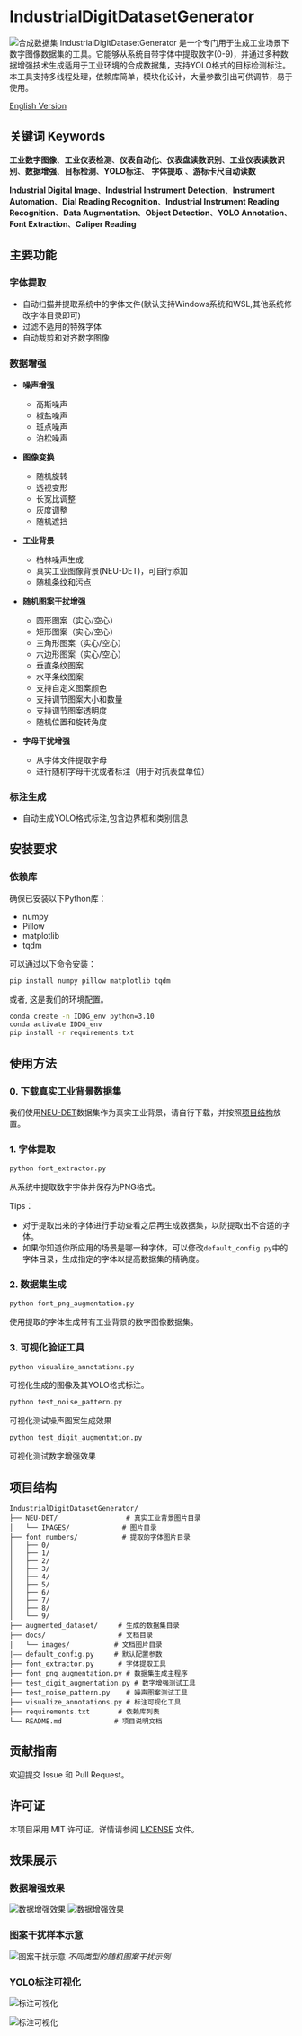 # IndustrialDigitDatasetGenerator
![合成数据集](docs/images/Multiple_Images_Visualization_RAW.JPG)
IndustrialDigitDatasetGenerator 是一个专门用于生成工业场景下数字图像数据集的工具。它能够从系统自带字体中提取数字(0-9)，并通过多种数据增强技术生成适用于工业环境的合成数据集，支持YOLO格式的目标检测标注。本工具支持多线程处理，依赖库简单，模块化设计，大量参数引出可供调节，易于使用。

[English Version](README_EN.md)

## 关键词 Keywords
 **工业数字图像**、**工业仪表检测**、**仪表自动化**、**仪表盘读数识别**、**工业仪表读数识别**、**数据增强**、**目标检测**、**YOLO标注**、 **字体提取** 、**游标卡尺自动读数**

 **Industrial Digital Image**、**Industrial Instrument Detection**、**Instrument Automation**、**Dial Reading Recognition**、**Industrial Instrument Reading Recognition**、**Data Augmentation**、**Object Detection**、**YOLO Annotation**、**Font Extraction**、**Caliper Reading**


## 主要功能

### 字体提取
- 自动扫描并提取系统中的字体文件(默认支持Windows系统和WSL,其他系统修改字体目录即可)
- 过滤不适用的特殊字体
- 自动裁剪和对齐数字图像

### 数据增强
- **噪声增强**
  - 高斯噪声
  - 椒盐噪声
  - 斑点噪声
  - 泊松噪声

- **图像变换**
  - 随机旋转
  - 透视变形
  - 长宽比调整
  - 灰度调整
  - 随机遮挡

- **工业背景**
  - 柏林噪声生成
  - 真实工业图像背景(NEU-DET)，可自行添加
  - 随机条纹和污点

- **随机图案干扰增强**
  - 圆形图案（实心/空心）
  - 矩形图案（实心/空心）
  - 三角形图案（实心/空心）
  - 六边形图案（实心/空心）
  - 垂直条纹图案
  - 水平条纹图案
  - 支持自定义图案颜色
  - 支持调节图案大小和数量
  - 支持调节图案透明度
  - 随机位置和旋转角度

- **字母干扰增强**
  - 从字体文件提取字母
  - 进行随机字母干扰或者标注（用于对抗表盘单位）



### 标注生成
- 自动生成YOLO格式标注,包含边界框和类别信息

## 安装要求

### 依赖库

确保已安装以下Python库：

- numpy
- Pillow
- matplotlib
- tqdm

可以通过以下命令安装：

```bash
pip install numpy pillow matplotlib tqdm
```
或者, 这是我们的环境配置。
```bash
conda create -n IDDG_env python=3.10
conda activate IDDG_env
pip install -r requirements.txt
```

## 使用方法

### 0. 下载真实工业背景数据集
我们使用[NEU-DET](http://faculty.neu.edu.cn/songkechen/zh_CN/zdylm/263270/list/index.htm)数据集作为真实工业背景，请自行下载，并按照[项目结构](#项目结构)放置。

### 1. 字体提取
```bash
python font_extractor.py
```
从系统中提取数字字体并保存为PNG格式。

Tips：
- 对于提取出来的字体进行手动查看之后再生成数据集，以防提取出不合适的字体。
- 如果你知道你所应用的场景是哪一种字体，可以修改`default_config.py`中的字体目录，生成指定的字体以提高数据集的精确度。

### 2. 数据集生成
```bash
python font_png_augmentation.py
```
使用提取的字体生成带有工业背景的数字图像数据集。

### 3. 可视化验证工具
```bash
python visualize_annotations.py
```
可视化生成的图像及其YOLO格式标注。

```bash
python test_noise_pattern.py
```
可视化测试噪声图案生成效果  

```bash
python test_digit_augmentation.py
```
可视化测试数字增强效果


## 项目结构
```
IndustrialDigitDatasetGenerator/
├── NEU-DET/                 # 真实工业背景图片目录
│   └── IMAGES/             # 图片目录
├── font_numbers/           # 提取的字体图片目录
│   ├── 0/
│   ├── 1/
│   ├── 2/
│   ├── 3/
│   ├── 4/
│   ├── 5/
│   ├── 6/
│   ├── 7/
│   ├── 8/
│   └── 9/                 
├── augmented_dataset/     # 生成的数据集目录
├── docs/                  # 文档目录
│   └── images/           # 文档图片目录
|—— default_config.py     # 默认配置参数
├── font_extractor.py      # 字体提取工具
├── font_png_augmentation.py # 数据集生成主程序
├── test_digit_augmentation.py # 数字增强测试工具
├── test_noise_pattern.py    # 噪声图案测试工具
├── visualize_annotations.py # 标注可视化工具
├── requirements.txt       # 依赖库列表
└── README.md             # 项目说明文档
```

## 贡献指南

欢迎提交 Issue 和 Pull Request。


## 许可证

本项目采用 MIT 许可证。详情请参阅 [LICENSE](LICENSE) 文件。

## 效果展示

### 数据增强效果
![数据增强效果](docs/images/Digital_Enhanced_sample.JPG)
![数据增强效果](docs/images/single_digit_augmentations_8.JPG)


### 图案干扰样本示意
![图案干扰示意](docs/images/test_noise_patterns.JPG)
*不同类型的随机图案干扰示例*

### YOLO标注可视化
![标注可视化](docs/images/Multiple_Images_Visualization.JPG)


![标注可视化](docs/images/visualize_yolo_annotations.JPG)